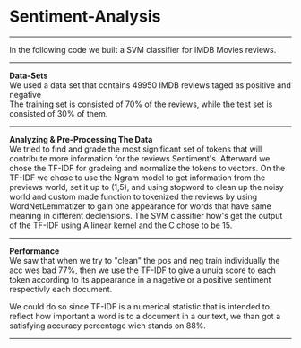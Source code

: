 # Sentiment-Analysis

<hr>

In the following code we built a SVM classifier for IMDB Movies reviews.

<hr>

<b>Data-Sets</b><br>
We used a data set that contains 49950 IMDB reviews taged as positive and negative<br>
The training set is consisted of 70% of the reviews, while the test set is consisted of 30% of them.<br>
<hr>
<b>Analyzing & Pre-Processing The Data</b><br>
We tried to find and grade the most significant set of tokens that will contribute more information for the reviews Sentiment's.
Afterward we chose the TF-IDF for gradeing and normalize the tokens to vectors.
On the TF-IDF we chose to use the Ngram model to get information from the previews world, set it up to (1,5), and using stopword to clean up the noisy world and custom made function to tokenized the reviews by using WordNetLemmatizer to gain one appearance for words that have same meaning in different declensions.
The SVM classifier how's get the output of the TF-IDF using A linear kernel and the C chose to be 15.
<hr>

<b>Performance</b><br>
We saw that when we try to "clean" the pos and neg train individually the acc wes bad 77%, then we use the TF-IDF to give a unuiq score to each token according to its appearance in a nagetive or a positive sentiment respectivly each document.

We could do so since TF-IDF is a numerical statistic that is intended to reflect how important a word is to a document in a our text, we than got a satisfying accuracy percentage wich stands on 88%.
<hr>
